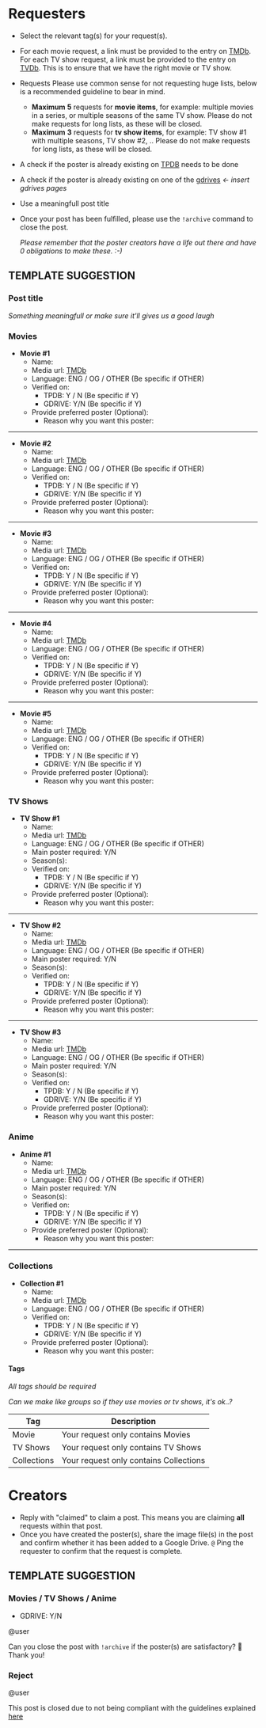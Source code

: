 # Requesters

- Select the relevant tag(s) for your request(s).
- For each movie request, a link must be provided to the entry on [TMDb](https://www.themoviedb.org). For each TV show request, a link must be provided to the entry on [TVDb](https://www.thetvdb.com). This is to ensure that we have the right movie or TV show. 
- Requests
  Please use common sense for not requesting huge lists, below is a recommended guideline to bear in mind.
  - **Maximum** **5** requests for **movie items**, for example: multiple movies in a series, or multiple seasons of the same TV show. Please do not make requests for long lists, as these will be closed.
  - **Maximum** **3** requests for **tv show items**, for example: TV show #1 with multiple seasons, TV show #2, .. Please do not make requests for long lists, as these will be closed.
- A check if the poster is already existing on [TPDB](https://theposterdb.com) needs to be done
- A check if the poster is already existing on one of the [gdrives]() *<- insert gdrives pages*
- Use a meaningfull post title
- Once your post has been fulfilled, please use the `!archive` command to close the post.

  *Please remember that the poster creators have a life out there and have 0 obligations to make these. :-)*

## TEMPLATE SUGGESTION

### Post title

*Something meaningfull or make sure it'll gives us a good laugh*

### Movies

* **Movie #1**
  * Name: 
  * Media url: [TMDb](https://www.themoviedb.org)
  * Language: ENG / OG / OTHER (Be specific if OTHER)
  * Verified on:
    * TPDB: Y / N (Be specific if Y)
    * GDRIVE: Y/N (Be specific if Y)
  * Provide preferred poster (Optional):
    * Reason why you want this poster:
---

* **Movie #2**
  * Name: 
  * Media url: [TMDb](https://www.themoviedb.org)
  * Language: ENG / OG / OTHER (Be specific if OTHER)
  * Verified on:
    * TPDB: Y / N (Be specific if Y)
    * GDRIVE: Y/N (Be specific if Y)
  * Provide preferred poster (Optional):
    * Reason why you want this poster: 
---

* **Movie #3**
  * Name: 
  * Media url: [TMDb](https://www.themoviedb.org)
  * Language: ENG / OG / OTHER (Be specific if OTHER)
  * Verified on:
    * TPDB: Y / N (Be specific if Y)
    * GDRIVE: Y/N (Be specific if Y)
  * Provide preferred poster (Optional):
    * Reason why you want this poster: 
---

* **Movie #4**
  * Name: 
  * Media url: [TMDb](https://www.themoviedb.org)
  * Language: ENG / OG / OTHER (Be specific if OTHER)
  * Verified on:
    * TPDB: Y / N (Be specific if Y)
    * GDRIVE: Y/N (Be specific if Y)
  * Provide preferred poster (Optional):
    * Reason why you want this poster: 
---

* **Movie #5**
  * Name: 
  * Media url: [TMDb](https://www.themoviedb.org)
  * Language: ENG / OG / OTHER (Be specific if OTHER)
  * Verified on:
    * TPDB: Y / N (Be specific if Y)
    * GDRIVE: Y/N (Be specific if Y)
  * Provide preferred poster (Optional):
    * Reason why you want this poster: 


### TV Shows

* **TV Show #1**
  * Name: 
  * Media url: [TMDb](https://www.themoviedb.org)
  * Language: ENG / OG / OTHER (Be specific if OTHER)
  * Main poster required: Y/N
  * Season(s): 
  * Verified on:
    * TPDB: Y / N (Be specific if Y)
    * GDRIVE: Y/N (Be specific if Y)
  * Provide preferred poster (Optional):
    * Reason why you want this poster:
---

* **TV Show #2**
  * Name: 
  * Media url: [TMDb](https://www.themoviedb.org)
  * Language: ENG / OG / OTHER (Be specific if OTHER)
  * Main poster required: Y/N
  * Season(s): 
  * Verified on:
    * TPDB: Y / N (Be specific if Y)
    * GDRIVE: Y/N (Be specific if Y)
  * Provide preferred poster (Optional):
    * Reason why you want this poster:
---

* **TV Show #3**
  * Name: 
  * Media url: [TMDb](https://www.themoviedb.org)
  * Language: ENG / OG / OTHER (Be specific if OTHER)
  * Main poster required: Y/N
  * Season(s): 
  * Verified on:
    * TPDB: Y / N (Be specific if Y)
    * GDRIVE: Y/N (Be specific if Y)
  * Provide preferred poster (Optional):
    * Reason why you want this poster:

### Anime

* **Anime #1**
  * Name: 
  * Media url: [TMDb](https://www.themoviedb.org)
  * Language: ENG / OG / OTHER (Be specific if OTHER)
  * Main poster required: Y/N
  * Season(s): 
  * Verified on:
    * TPDB: Y / N (Be specific if Y)
    * GDRIVE: Y/N (Be specific if Y)
  * Provide preferred poster (Optional):
    * Reason why you want this poster:
---

 ### Collections

* **Collection #1**
  * Name: 
  * Media url: [TMDb](https://www.themoviedb.org)
  * Language: ENG / OG / OTHER (Be specific if OTHER)
  * Verified on:
    * TPDB: Y / N (Be specific if Y)
    * GDRIVE: Y/N (Be specific if Y)
  * Provide preferred poster (Optional):
    * Reason why you want this poster: 

#### Tags
*All tags should be required* 

*Can we make like groups so if they use movies or tv shows, it's ok..?*

|Tag|Description|
|---|---|
|Movie|Your request only contains Movies|
|TV Shows|Your request only contains TV Shows|
|Collections|Your request only contains Collections|

# Creators

- Reply with "claimed" to claim a post. This means you are claiming **all** requests within that post.
- Once you have created the poster(s), share the image file(s) in the post and confirm whether it has been added to a Google Drive. `@` Ping the requester to confirm that the request is complete.

## TEMPLATE SUGGESTION

### Movies / TV Shows / Anime

* GDRIVE: Y/N

@user

Can you close the post with `!archive` if the poster(s) are satisfactory? 🙏  Thank you!

### Reject

@user

This post is closed due to not being compliant with the guidelines explained [here](insertlinktosomewhere)
